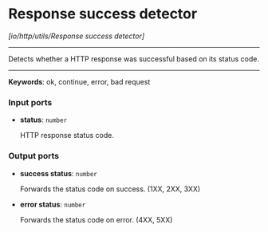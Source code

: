 # Response success detector

_[io/http/utils/Response success detector]_

---

Detects whether a HTTP response was successful based on its status code.  

---

__Keywords__: ok, continue, error, bad request

### Input ports

* __status__: ` number `

    HTTP response status code.

### Output ports

* __success status__: ` number `

    Forwards the status code on success. (1XX, 2XX, 3XX)


* __error status__: ` number `

    Forwards the status code on error. (4XX, 5XX)

